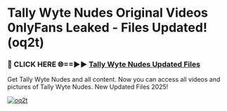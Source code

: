 # Tally Wyte Nudes Original Videos 0nlyFans Leaked - Files Updated! (oq2t)

<h3>🔴 CLICK HERE 🌐==►► <a href="https://tinyurl.com/yrmya6cz" rel="nofollow">Tally Wyte Nudes Updated Files</a></h3>

Get Tally Wyte Nudes and all content. Now you can access all videos and pictures of Tally Wyte Nudes. New Updated Files 2025!

[![oq2t](https://i.imgur.com/FMdXYCs.gif)](https://tinyurl.com/yrmya6cz)
